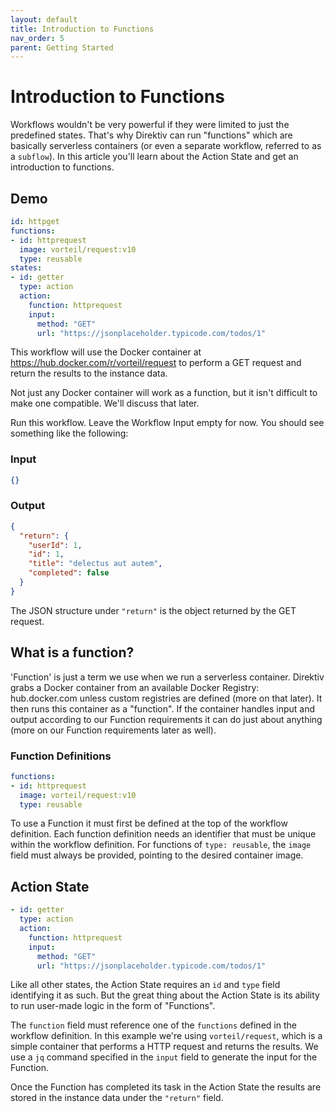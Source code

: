 ```yaml
---
layout: default
title: Introduction to Functions
nav_order: 5
parent: Getting Started
---
```


# Introduction to Functions

Workflows wouldn't be very powerful if they were limited to just the predefined states. That's why Direktiv can run "functions" which are basically serverless containers (or even a separate workflow, referred to as a `subflow`). In this article you'll learn about the Action State and get an introduction to functions.

## Demo

```yaml
id: httpget
functions:
- id: httprequest
  image: vorteil/request:v10
  type: reusable
states:
- id: getter
  type: action
  action:
    function: httprequest
    input:
      method: "GET"
      url: "https://jsonplaceholder.typicode.com/todos/1"
```

This workflow will use the Docker container at https://hub.docker.com/r/vorteil/request to perform a GET request and return the results to the instance data.

Not just any Docker container will work as a function, but it isn't difficult to make one compatible. We'll discuss that later.

Run this workflow. Leave the Workflow Input empty for now. You should see something like the following:

### Input

```json
{}
```

### Output

```json
{
  "return": {
    "userId": 1,
    "id": 1,
    "title": "delectus aut autem",
    "completed": false
  }
}
```

The JSON structure under `"return"` is the object returned by the GET request.

## What is a function?

'Function' is just a term we use when we run a serverless container. Direktiv grabs a Docker container from an available Docker Registry: hub.docker.com unless custom registries are defined (more on that later). It then runs this container as a "function". If the container handles input and output according to our Function requirements it can do just about anything (more on our Function requirements later as well).

### Function Definitions

```yaml
functions:
- id: httprequest
  image: vorteil/request:v10
  type: reusable
```

To use a Function it must first be defined at the top of the workflow definition. Each function definition needs an identifier that must be unique within the workflow definition. For functions of `type: reusable`, the `image` field must always be provided, pointing to the desired container image.

## Action State

```yaml
- id: getter
  type: action
  action:
    function: httprequest
    input:
      method: "GET"
      url: "https://jsonplaceholder.typicode.com/todos/1"
```

Like all other states, the Action State requires an `id` and `type` field identifying it as such. But the great thing about the Action State is its ability to run user-made logic in the form of "Functions".

The `function` field must reference one of the `functions` defined in the workflow definition. In this example we're using `vorteil/request`, which is a simple container that performs a HTTP request and returns the results. We use a `jq` command specified in the `input` field to generate the input for the Function.

Once the Function has completed its task in the Action State the results are stored in the instance data under the `"return"` field.
